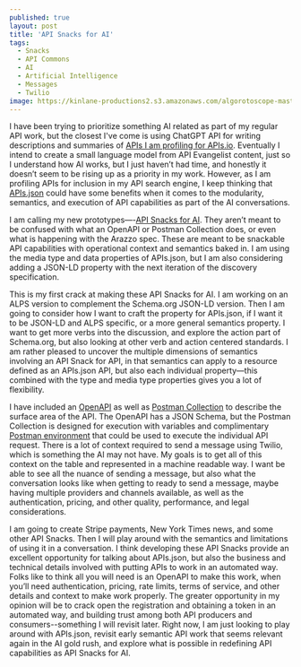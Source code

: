 ```yaml
---
published: true
layout: post
title: 'API Snacks for AI'
tags:
  - Snacks
  - API Commons
  - AI
  - Artificial Intelligence
  - Messages
  - Twilio
image: https://kinlane-productions2.s3.amazonaws.com/algorotoscope-master/1939-new-york-worlds-fair-corner-restaurant.jpeg
---
```

I have been trying to prioritize something AI related as part of my regular API work, but the closest I've come is using ChatGPT API for writing descriptions and summaries of [APIs I am profiling for APIs.io](https://apis.io/blog/). Eventually I intend to create a small language model from API Evangelist content, just so I understand how AI works, but I just haven’t had time, and honestly it doesn’t seem to be rising up as a priority in my work. However, as I am profiling APIs for inclusion in my API search engine, I keep thinking that [APIs.json](https://apisjson.org) could have some benefits when it comes to the modularity, semantics, and execution of API capabilities as part of the AI conversations.

I am calling my new prototypes—-[API Snacks for AI](https://github.com/api-commons/snacks-twilio-messages). They aren’t meant to be confused with what an OpenAPI or Postman Collection does, or even what is happening with the Arazzo spec. These are meant to be snackable API capabilities with operational context and semantics baked in. I am using the media type and data properties of APIs.json, but I am also considering adding a JSON-LD property with the next iteration of the discovery specification.

<script src="https://gist.github.com/kinlane/97570d88f64209e22edc6ff5665e2d79.js"></script>

This is my first crack at making these API Snacks for AI. I am working on an ALPS version to complement the Schema.org JSON-LD version. Then I am going to consider how I want to craft the property for APIs.json, if I want it to be JSON-LD and ALPS specific, or a more general semantics property. I want to get more verbs into the discussion, and explore the action part of Schema.org, but also looking at other verb and action centered standards. I am rather pleased to uncover the multiple dimensions of semantics involving an API Snack for API, in that semantics can apply to a resource defined as an APIs.json API, but also each individual property—this combined with the type and media type properties gives you a lot of flexibility.

I have included an [OpenAPI](https://github.com/api-commons/snacks-twilio-messages/blob/main/openapi.yml) as well as [Postman Collection](https://github.com/api-commons/snacks-twilio-messages/blob/main/postman-collection.json) to describe the surface area of the API. The OpenAPI has a JSON Schema, but the Postman Collection is designed for execution with variables and complimentary [Postman environment](https://github.com/api-commons/snacks-twilio-messages/blob/main/postman-environment.json) that could be used to execute the individual API request. There is a lot of context required to send a message using Twilio, which is something the AI may not have. My goals is to get all of this context on the table and represented in a machine readable way. I want be able to see all the nuance of sending a message, but also what the conversation looks like when getting to ready to send a message, maybe having multiple providers and channels available, as well as the authentication, pricing, and other quality, performance, and legal considerations.

I am going to create Stripe payments, New York Times news, and some other API Snacks. Then I will play around with the semantics and limitations of using it in a conversation. I think developing these API Snacks provide an excellent opportunity for talking about APIs.json, but also the business and technical details involved with putting APIs to work in an automated way. Folks like to think all you will need is an OpenAPI to make this work, when you’ll need authentication, pricing, rate limits, terms of service, and other details and context to make work properly. The greater opportunity in my opinion will be to crack open the registration and obtaining a token in an automated way, and building trust among both API producers and consumers--something I will revisit later. Right now, I am just looking to play around with APIs.json, revisit early semantic API work that seems relevant again in the AI gold rush, and explore what is possible in redefining API capabilities as API Snacks for AI.